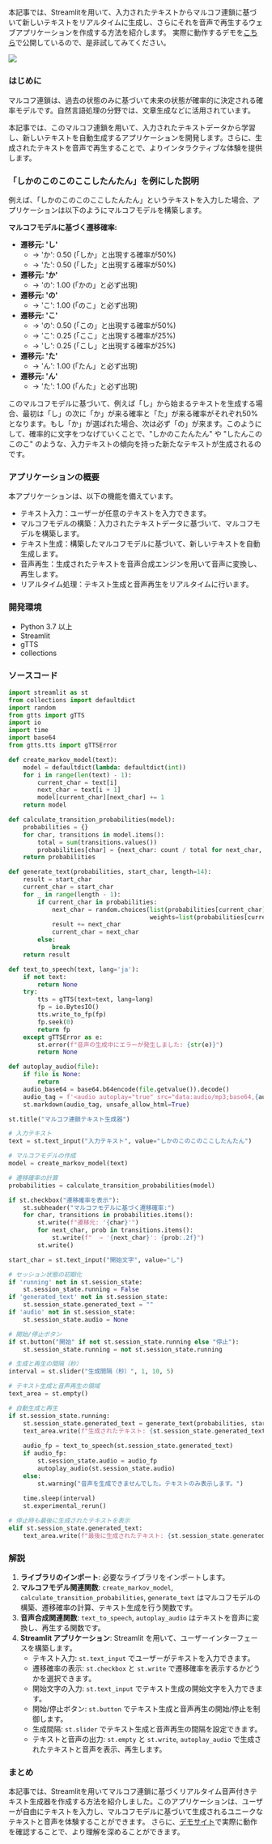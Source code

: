 ## 

本記事では、Streamlitを用いて、入力されたテキストからマルコフ連鎖に基づいて新しいテキストをリアルタイムに生成し、さらにそれを音声で再生するウェブアプリケーションを作成する方法を紹介します。
実際に動作するデモを[こちら](https://shikanoko.streamlit.app)で公開しているので、是非試してみてください。

![](/images/shikanoko_app.png)

### はじめに

マルコフ連鎖は、過去の状態のみに基づいて未来の状態が確率的に決定される確率モデルです。自然言語処理の分野では、文章生成などに活用されています。

本記事では、このマルコフ連鎖を用いて、入力されたテキストデータから学習し、新しいテキストを自動生成するアプリケーションを開発します。さらに、生成されたテキストを音声で再生することで、よりインタラクティブな体験を提供します。

### 「しかのこのこのここしたんたん」を例にした説明

例えば、「しかのこのこのここしたんたん」というテキストを入力した場合、アプリケーションは以下のようにマルコフモデルを構築します。

**マルコフモデルに基づく遷移確率:**

* **遷移元: 'し'**
    * → 'か': 0.50 (「しか」と出現する確率が50%)
    * → 'た': 0.50 (「した」と出現する確率が50%)
* **遷移元: 'か'**
    * → 'の': 1.00 (「かの」と必ず出現)
* **遷移元: 'の'**
    * → 'こ': 1.00 (「のこ」と必ず出現)
* **遷移元: 'こ'**
    * → 'の': 0.50 (「この」と出現する確率が50%)
    * → 'こ': 0.25 (「ここ」と出現する確率が25%)
    * → 'し': 0.25 (「こし」と出現する確率が25%)
* **遷移元: 'た'**
    * → 'ん': 1.00 (「たん」と必ず出現)
* **遷移元: 'ん'**
    * → 'た': 1.00 (「んた」と必ず出現)

このマルコフモデルに基づいて、例えば「し」から始まるテキストを生成する場合、最初は「し」の次に「か」が来る確率と「た」が来る確率がそれぞれ50%となります。もし「か」が選ばれた場合、次は必ず「の」が来ます。このようにして、確率的に文字をつなげていくことで、"しかのこたんたん" や "したんこのこのこ" のような、入力テキストの傾向を持った新たなテキストが生成されるのです。 

### アプリケーションの概要

本アプリケーションは、以下の機能を備えています。

* テキスト入力：ユーザーが任意のテキストを入力できます。
* マルコフモデルの構築：入力されたテキストデータに基づいて、マルコフモデルを構築します。
* テキスト生成：構築したマルコフモデルに基づいて、新しいテキストを自動生成します。
* 音声再生：生成されたテキストを音声合成エンジンを用いて音声に変換し、再生します。
* リアルタイム処理：テキスト生成と音声再生をリアルタイムに行います。

### 開発環境

* Python 3.7 以上
* Streamlit
* gTTS
* collections

### ソースコード

```python
import streamlit as st
from collections import defaultdict
import random
from gtts import gTTS
import io
import time
import base64
from gtts.tts import gTTSError

def create_markov_model(text):
    model = defaultdict(lambda: defaultdict(int))
    for i in range(len(text) - 1):
        current_char = text[i]
        next_char = text[i + 1]
        model[current_char][next_char] += 1
    return model

def calculate_transition_probabilities(model):
    probabilities = {}
    for char, transitions in model.items():
        total = sum(transitions.values())
        probabilities[char] = {next_char: count / total for next_char, count in transitions.items()}
    return probabilities

def generate_text(probabilities, start_char, length=14):
    result = start_char
    current_char = start_char
    for _ in range(length - 1):
        if current_char in probabilities:
            next_char = random.choices(list(probabilities[current_char].keys()),
                                       weights=list(probabilities[current_char].values()))[0]
            result += next_char
            current_char = next_char
        else:
            break
    return result

def text_to_speech(text, lang='ja'):
    if not text:
        return None
    try:
        tts = gTTS(text=text, lang=lang)
        fp = io.BytesIO()
        tts.write_to_fp(fp)
        fp.seek(0)
        return fp
    except gTTSError as e:
        st.error(f"音声の生成中にエラーが発生しました: {str(e)}")
        return None

def autoplay_audio(file):
    if file is None:
        return
    audio_base64 = base64.b64encode(file.getvalue()).decode()
    audio_tag = f'<audio autoplay="true" src="data:audio/mp3;base64,{audio_base64}">'
    st.markdown(audio_tag, unsafe_allow_html=True)

st.title("マルコフ連鎖テキスト生成器")

# 入力テキスト
text = st.text_input("入力テキスト", value="しかのこのこのここしたんたん")

# マルコフモデルの作成
model = create_markov_model(text)

# 遷移確率の計算
probabilities = calculate_transition_probabilities(model)

if st.checkbox("遷移確率を表示"):
    st.subheader("マルコフモデルに基づく遷移確率:")
    for char, transitions in probabilities.items():
        st.write(f"遷移元: '{char}'")
        for next_char, prob in transitions.items():
            st.write(f"  → '{next_char}': {prob:.2f}")
        st.write()

start_char = st.text_input("開始文字", value="し")

# セッション状態の初期化
if 'running' not in st.session_state:
    st.session_state.running = False
if 'generated_text' not in st.session_state:
    st.session_state.generated_text = ""
if 'audio' not in st.session_state:
    st.session_state.audio = None

# 開始/停止ボタン
if st.button("開始" if not st.session_state.running else "停止"):
    st.session_state.running = not st.session_state.running

# 生成と再生の間隔（秒）
interval = st.slider("生成間隔（秒）", 1, 10, 5)

# テキスト生成と音声再生の領域
text_area = st.empty()

# 自動生成と再生
if st.session_state.running:
    st.session_state.generated_text = generate_text(probabilities, start_char)
    text_area.write(f"生成されたテキスト: {st.session_state.generated_text}")
    
    audio_fp = text_to_speech(st.session_state.generated_text)
    if audio_fp:
        st.session_state.audio = audio_fp
        autoplay_audio(st.session_state.audio)
    else:
        st.warning("音声を生成できませんでした。テキストのみ表示します。")
    
    time.sleep(interval)
    st.experimental_rerun()

# 停止時も最後に生成されたテキストを表示
elif st.session_state.generated_text:
    text_area.write(f"最後に生成されたテキスト: {st.session_state.generated_text}")
```

### 解説

1. **ライブラリのインポート**: 必要なライブラリをインポートします。
2. **マルコフモデル関連関数**: `create_markov_model`, `calculate_transition_probabilities`, `generate_text` はマルコフモデルの構築、遷移確率の計算、テキスト生成を行う関数です。
3. **音声合成関連関数**: `text_to_speech`, `autoplay_audio` はテキストを音声に変換し、再生する関数です。
4. **Streamlit アプリケーション**: Streamlit を用いて、ユーザーインターフェースを構築します。
    * テキスト入力: `st.text_input` でユーザーがテキストを入力できます。
    * 遷移確率の表示: `st.checkbox` と `st.write` で遷移確率を表示するかどうかを選択できます。
    * 開始文字の入力: `st.text_input` でテキスト生成の開始文字を入力できます。
    * 開始/停止ボタン: `st.button` でテキスト生成と音声再生の開始/停止を制御します。
    * 生成間隔: `st.slider` でテキスト生成と音声再生の間隔を設定できます。
    * テキストと音声の出力: `st.empty` と `st.write`, `autoplay_audio` で生成されたテキストと音声を表示、再生します。



### まとめ

本記事では、Streamlitを用いてマルコフ連鎖に基づくリアルタイム音声付きテキスト生成器を作成する方法を紹介しました。このアプリケーションは、ユーザーが自由にテキストを入力し、マルコフモデルに基づいて生成されるユニークなテキストと音声を体験することができます。
さらに、[デモサイト](https://shikanoko.streamlit.app)で実際に動作を確認することで、より理解を深めることができます。
